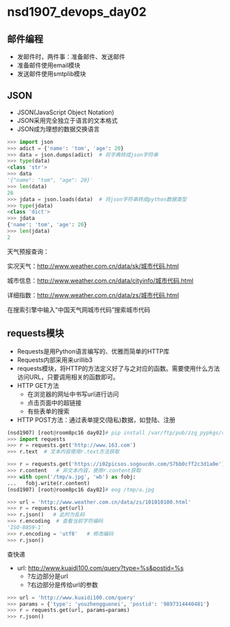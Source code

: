 # nsd1907_devops_day02

## 邮件编程

- 发邮件时，两件事：准备邮件、发送邮件
- 准备邮件使用email模块
- 发送邮件使用smtplib模块

## JSON

- JSON(JavaScript Object Notation)
- JSON采用完全独立于语言的文本格式
- JSON成为理想的数据交换语言

```python
>>> import json
>>> adict = {'name': 'tom', 'age': 20}
>>> data = json.dumps(adict)  # 将字典转成json字符串
>>> type(data)
<class 'str'>
>>> data
'{"name": "tom", "age": 20}'
>>> len(data)
26
>>> jdata = json.loads(data)  # 将json字符串转成python数据类型
>>> type(jdata)
<class 'dict'>
>>> jdata
{'name': 'tom', 'age': 20}
>>> len(jdata)
2
```

天气预报查询：

实况天气：http://www.weather.com.cn/data/sk/城市代码.html

城市信息：http://www.weather.com.cn/data/cityinfo/城市代码.html

详细指数：http://www.weather.com.cn/data/zs/城市代码.html

在搜索引擎中输入“中国天气网城市代码”搜索城市代码

## requests模块

- Requests是用Python语言编写的、优雅而简单的HTTP库
- Requests内部采用来urillib3
- requests模块，将HTTP的方法定义好了与之对应的函数。需要使用什么方法访问URL，只要调用相关的函数即可。
- HTTP GET方法
  - 在浏览器的网址中书写url进行访问
  - 点击页面中的超链接
  - 有些表单的搜索
- HTTP POST方法：通过表单提交(隐私)数据，如登陆、注册

```python
(nsd1907) [root@room8pc16 day02]# pip install /var/ftp/pub/zzg_pypkgs/requests_pkgs/*
>>> import requests
>>> r = requests.get('http://www.163.com')
>>> r.text  # 文本内容使用r.text方法获取

>>> r = requests.get('https://i02picsos.sogoucdn.com/57bb0cff2c3d1a0e')
>>> r.content   # 非文本内容，使用r.content获取
>>> with open('/tmp/a.jpg', 'wb') as fobj:
...   fobj.write(r.content)
(nsd1907) [root@room8pc16 day02]# eog /tmp/a.jpg 

>>> url = 'http://www.weather.com.cn/data/zs/101010100.html'
>>> r = requests.get(url)
>>> r.json()   # 此时为乱码
>>> r.encoding  # 查看当前字符编码
'ISO-8859-1'
>>> r.encoding = 'utf8'   # 修改编码
>>> r.json()
```

查快递

- url: http://www.kuaidi100.com/query?type=%s&postid=%s
  - ?左边部分是url
  - ?右边部分是传给url的参数

```python
>>> url = 'http://www.kuaidi100.com/query'
>>> params = {'type': 'youzhengguonei', 'postid': '9897314440481'}
>>> r = requests.get(url, params=params)
>>> r.json()
```









